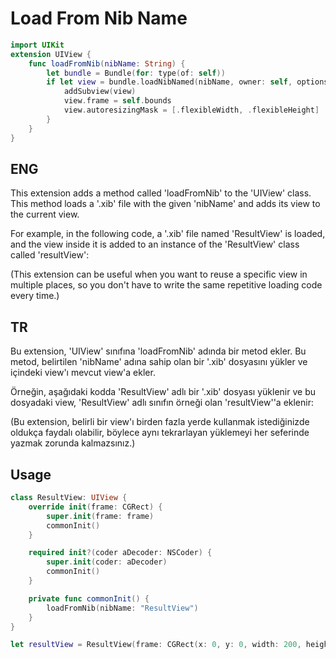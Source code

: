 # Load From Nib Name

```swift
import UIKit
extension UIView {
    func loadFromNib(nibName: String) {
        let bundle = Bundle(for: type(of: self))
        if let view = bundle.loadNibNamed(nibName, owner: self, options: nil)?.first as? UIView {
            addSubview(view)
            view.frame = self.bounds
            view.autoresizingMask = [.flexibleWidth, .flexibleHeight]
        }
    }
}
```

## ENG

This extension adds a method called 'loadFromNib' to the 'UIView' class. This method loads a '.xib' file with the given 'nibName' and adds its view to the current view.

For example, in the following code, a '.xib' file named 'ResultView' is loaded, and the view inside it is added to an instance of the 'ResultView' class called 'resultView':

(This extension can be useful when you want to reuse a specific view in multiple places, so you don't have to write the same repetitive loading code every time.)

## TR

Bu extension, 'UIView' sınıfına 'loadFromNib' adında bir metod ekler. Bu metod, belirtilen 'nibName' adına sahip olan bir '.xib' dosyasını yükler ve içindeki view'ı mevcut view'a ekler.

Örneğin, aşağıdaki kodda 'ResultView' adlı bir '.xib' dosyası yüklenir ve bu dosyadaki view, 'ResultView' adlı sınıfın örneği olan 'resultView''a eklenir:

(Bu extension, belirli bir view'ı birden fazla yerde kullanmak istediğinizde oldukça faydalı olabilir, böylece aynı tekrarlayan yüklemeyi her seferinde yazmak zorunda kalmazsınız.)

## Usage

```swift
class ResultView: UIView {
    override init(frame: CGRect) {
        super.init(frame: frame)
        commonInit()
    }

    required init?(coder aDecoder: NSCoder) {
        super.init(coder: aDecoder)
        commonInit()
    }

    private func commonInit() {
        loadFromNib(nibName: "ResultView")
    }
}

let resultView = ResultView(frame: CGRect(x: 0, y: 0, width: 200, height: 200))
```
